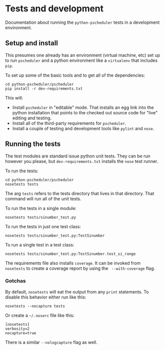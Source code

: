 # Tests and development

Documentation about running the `python-pscheduler` tests in a development environment.

## Setup and install

This presumes one already has an environment (virtual machine, etc) set up to run `pscheduler` and a python environment like a `virtualenv` that includes `pip`.

To set up some of the basic tools and to get all of the dependencies:

```
cd python-pscheduler/pscheduler
pip install -r dev-requirements.txt
```

This will:

* Install `pscheduler` in "editable" mode. That installs an egg link into the python installation that points to the checked out source code for "live" editing and testing.
* Install all of the third-party requirements for `pscheduler`.
* Install a couple of testing and development tools like `pylint` and `nose`.

## Running the tests

The test modules are standard issue python unit tests. They can be run however you please, but `dev-requirements.txt` installs the `nose` test runner.

To run the tests:

```
cd python-pscheduler/pscheduler
nosetests tests
```
The arg `tests` refers to the tests directory that lives in that directory. That command will run all of the unit tests.

To run the tests in a single module:

```
nosetests tests/sinumber_test.py
```

To run the tests in just one test class:

```
nosetests tests/sinumber_test.py:TestSinumber
```

To run a single test in a test class:

```
nosetests tests/sinumber_test.py:TestSinumber.test_si_range
```

The requirements file also installs `coverage`. It can be invoked from `nosetests` to create a coverage report by using the ` --with-coverage` flag.

### Gotchas

By default, `nosetests` will eat the output from any `print` statements. To disable this behavior either run like this:

```
nosetests --nocapture tests
```

Or create a `~/.noserc` file like this:

```
[nosetests]
verbosity=2
nocapture=true
```

There is a similar `--nologcapture` flag as well.